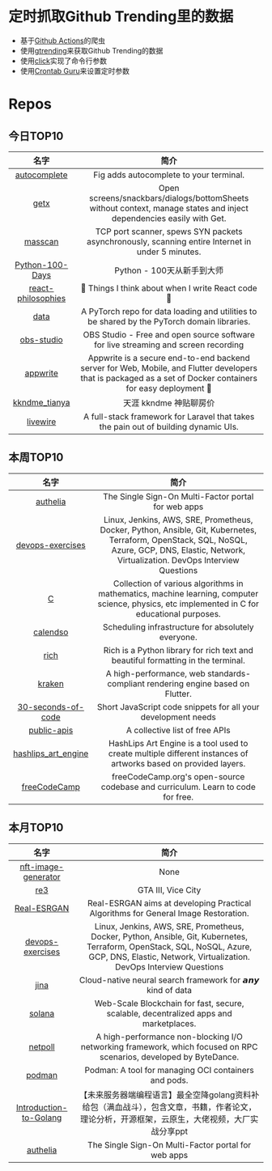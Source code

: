 # 定时抓取Github Trending里的数据
* 基于[Github Actions](https://docs.github.com/en/actions)的爬虫
* 使用[gtrending](https://github.com/hedythedev/gtrending)来获取Github Trending的数据
* 使用[click](https://github.com/pallets/click)实现了命令行参数
* 使用[Crontab Guru](https://crontab.guru/)来设置定时参数

# Repos
## 今日TOP10 
<!-- START OF DAILY_TOP10_REPOS -->
| 名字 | 简介 |
| :----: | :----: |
| [autocomplete](https://github.com/withfig/autocomplete) | Fig adds autocomplete to your terminal. |
| [getx](https://github.com/jonataslaw/getx) | Open screens/snackbars/dialogs/bottomSheets without context, manage states and inject dependencies easily with Get. |
| [masscan](https://github.com/robertdavidgraham/masscan) | TCP port scanner, spews SYN packets asynchronously, scanning entire Internet in under 5 minutes. |
| [Python-100-Days](https://github.com/jackfrued/Python-100-Days) | Python - 100天从新手到大师 |
| [react-philosophies](https://github.com/mithi/react-philosophies) | 🧘 Things I think about when I write React code 🧘 |
| [data](https://github.com/pytorch/data) | A PyTorch repo for data loading and utilities to be shared by the PyTorch domain libraries. |
| [obs-studio](https://github.com/obsproject/obs-studio) | OBS Studio - Free and open source software for live streaming and screen recording |
| [appwrite](https://github.com/appwrite/appwrite) | Appwrite is a secure end-to-end backend server for Web, Mobile, and Flutter developers that is packaged as a set of Docker containers for easy deployment 🚀 |
| [kkndme_tianya](https://github.com/laoshenkaopu/kkndme_tianya) | 天涯 kkndme 神贴聊房价 |
| [livewire](https://github.com/livewire/livewire) | A full-stack framework for Laravel that takes the pain out of building dynamic UIs. |
<!-- END OF DAILY_TOP10_REPOS -->

## 本周TOP10
<!-- START OF WEEKLY_TOP10_REPOS -->
| 名字 | 简介 |
| :----: | :----: |
| [authelia](https://github.com/authelia/authelia) | The Single Sign-On Multi-Factor portal for web apps |
| [devops-exercises](https://github.com/bregman-arie/devops-exercises) | Linux, Jenkins, AWS, SRE, Prometheus, Docker, Python, Ansible, Git, Kubernetes, Terraform, OpenStack, SQL, NoSQL, Azure, GCP, DNS, Elastic, Network, Virtualization. DevOps Interview Questions |
| [C](https://github.com/TheAlgorithms/C) | Collection of various algorithms in mathematics, machine learning, computer science, physics, etc implemented in C for educational purposes. |
| [calendso](https://github.com/calendso/calendso) | Scheduling infrastructure for absolutely everyone. |
| [rich](https://github.com/willmcgugan/rich) | Rich is a Python library for rich text and beautiful formatting in the terminal. |
| [kraken](https://github.com/openkraken/kraken) | A high-performance, web standards-compliant rendering engine based on Flutter. |
| [30-seconds-of-code](https://github.com/30-seconds/30-seconds-of-code) | Short JavaScript code snippets for all your development needs |
| [public-apis](https://github.com/public-apis/public-apis) | A collective list of free APIs |
| [hashlips_art_engine](https://github.com/HashLips/hashlips_art_engine) | HashLips Art Engine is a tool used to create multiple different instances of artworks based on provided layers. |
| [freeCodeCamp](https://github.com/freeCodeCamp/freeCodeCamp) | freeCodeCamp.org's open-source codebase and curriculum. Learn to code for free. |
<!-- END OF WEEKLY_TOP10_REPOS -->

## 本月TOP10
<!-- START OF MONTHLY_TOP10_REPOS -->
| 名字 | 简介 |
| :----: | :----: |
| [nft-image-generator](https://github.com/benyaminahmed/nft-image-generator) | None |
| [re3](https://github.com/GTAmodding/re3) | GTA III, Vice City |
| [Real-ESRGAN](https://github.com/xinntao/Real-ESRGAN) | Real-ESRGAN aims at developing Practical Algorithms for General Image Restoration. |
| [devops-exercises](https://github.com/bregman-arie/devops-exercises) | Linux, Jenkins, AWS, SRE, Prometheus, Docker, Python, Ansible, Git, Kubernetes, Terraform, OpenStack, SQL, NoSQL, Azure, GCP, DNS, Elastic, Network, Virtualization. DevOps Interview Questions |
| [jina](https://github.com/jina-ai/jina) | Cloud-native neural search framework for 𝙖𝙣𝙮 kind of data |
| [solana](https://github.com/solana-labs/solana) | Web-Scale Blockchain for fast, secure, scalable, decentralized apps and marketplaces. |
| [netpoll](https://github.com/cloudwego/netpoll) | A high-performance non-blocking I/O networking framework, which focused on RPC scenarios, developed by ByteDance. |
| [podman](https://github.com/containers/podman) | Podman: A tool for managing OCI containers and pods. |
| [Introduction-to-Golang](https://github.com/0voice/Introduction-to-Golang) | 【未来服务器端编程语言】最全空降golang资料补给包（满血战斗），包含文章，书籍，作者论文，理论分析，开源框架，云原生，大佬视频，大厂实战分享ppt |
| [authelia](https://github.com/authelia/authelia) | The Single Sign-On Multi-Factor portal for web apps |
<!-- END OF MONTHLY_TOP10_REPOS -->
